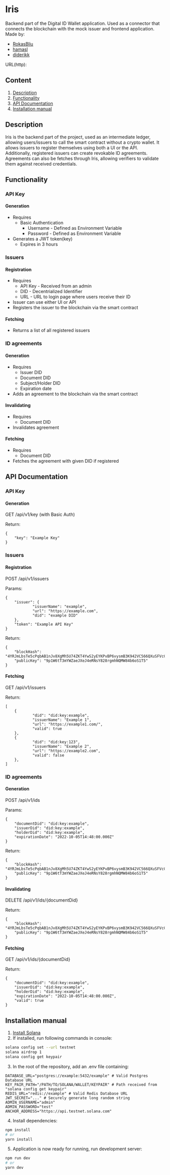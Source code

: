 # Iris

Backend part of the Digital ID Wallet application. Used as a connector that connects the blockchain with the mock issuer and frontend application.  
Made by:

- [RokasBliu](https://github.com/RokasBliu)
- [hamasl](https://github.com/hamasl)
- [diderikk](https://github.com/diderikk)

URL(http): []()

## Content

1. [Description](#description)
2. [Functionality](#functionality)
3. [API Documentation](#api-documentation)
4. [Installation manual](#installation-manual)

## Description

Iris is the backend part of the project, used as an intermediate ledger, allowing users/issuers to call the smart contract without a crypto wallet. It allows issuers to register themselves using both a UI or the API. Additionally, registered issuers can create revokable ID agreements. Agreements can also be fetches through Iris, allowing verifiers to validate them against received credentials.

## Functionality

### API Key

#### Generation

- Requires
  - Basic Authentication
    - Username - Defined as Environment Variable
    - Password - Defined as Environment Variable
- Generates a JWT token(key)
  - Expires in 3 hours

### Issuers

#### Registration

- Requires
  - API Key - Received from an admin
  - DID - Decentrialized Identifier
  - URL - URL to login page where users receive their ID
- Issuer can use either UI or API
- Registers the issuer to the blockchain via the smart contract

#### Fetching

- Returns a list of all registered issuers

### ID agreements

#### Generation

- Requires
  - Issuer DID
  - Document DID
  - Subject/Holder DID
  - Expiration date
- Adds an agreement to the blockchain via the smart contract

#### Invalidating

- Requires
  - Document DID
- Invalidates agreement

#### Fetching

- Requires
  - Document DID
- Fetches the agreement with given DID if registered

## API Documentation

### API Key

#### Generation

GET /api/v1/key (with Basic Auth)

Return:

```
{
	"key": "Example Key"
}
```

### Issuers

#### Registration

POST /api/v1/issuers

Params:

```
{
	"issuer": {
			"issuerName": "example",
			"url": "https://example.com",
			"did": "example DID"
	},
	"token": "Example API Key"
}
```

Return:

```
{
	"blockHash": "4YRJmLbsTe5cPqbAB1nJv8XgMh5U74ZKT4YwS2yEYKPvBP6vysmB3K942VC566QXuSFVcC3gitk6YjZV7RYRuZsr",
	"publicKey": "9p1W6tT3mYWZaeJXeJ4eRNsY828rgmhNQMW84b6oS1T5"
}
```

#### Fetching

GET /api/v1/issuers

Return:

```
[
	{
			"did": "did:key:example",
			"issuerName": "Example 1",
			"url": "https://example1.com/",
			"valid": true
	},
	{
			"did": "did:key:123",
			"issuerName": "Example 2",
			"url": "https://example2.com",
			"valid": false
	},
]
```

### ID agreements

#### Generation

POST /api/v1/ids

Params:

```
{
	"documentDid": "did:key:example",
	"issuerDid": "did:key:example",
	"holderDid": "did:key:example",
	"expirationDate": "2022-10-05T14:48:00.000Z"
}
```

Return:

```
{
	"blockHash": "4YRJmLbsTe5cPqbAB1nJv8XgMh5U74ZKT4YwS2yEYKPvBP6vysmB3K942VC566QXuSFVcC3gitk6YjZV7RYRuZsr",
	"publicKey": "9p1W6tT3mYWZaeJXeJ4eRNsY828rgmhNQMW84b6oS1T5"
}
```

#### Invalidating

DELETE /api/v1/ids/{documentDid}

Return:

```
{
	"blockHash": "4YRJmLbsTe5cPqbAB1nJv8XgMh5U74ZKT4YwS2yEYKPvBP6vysmB3K942VC566QXuSFVcC3gitk6YjZV7RYRuZsr",
	"publicKey": "9p1W6tT3mYWZaeJXeJ4eRNsY828rgmhNQMW84b6oS1T5"
}
```

#### Fetching

GET /api/v1/ids/{documentDid}

Return:

```
{
	"documentDid": "did:key:example",
	"issuerDid": "did:key:example",
	"holderDid": "did:key:example",
	"expirationDate": "2022-10-05T14:48:00.000Z",
	"valid": true
}
```

## Installation manual

1. [Install Solana](https://docs.solana.com/cli/install-solana-cli-tools)
2. If installed, run following commands in console:

```bash
solana config set --url testnet
solana airdrop 1
solana config get keypair
```

3. In the root of the repository, add an .env file containing:

```
DATABASE_URL="postgres://example:5432/example" # Valid Postgres Database URL
KEY_PAIR_PATH="/PATH/TO/SOLANA/WALLET/KEYPAIR" # Path received from "solana config get keypair"
REDIS_URL="redis://example" # Valid Redis Database URL
JWT_SECRET="..." # Securely generate long random string
ADMIN_USERNAME="admin"
ADMIN_PASSWORD="test"
ANCHOR_ADDRESS="https://api.testnet.solana.com"
```

4. Install dependencies:

```bash
npm install
# or
yarn install
```

5. Application is now ready for running, run development server:

```bash
npm run dev
# or
yarn dev
```
